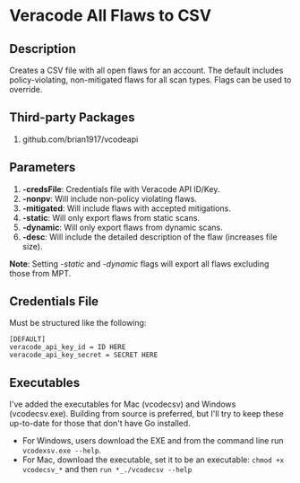 # Veracode All Flaws to CSV

## Description
Creates a CSV file with all open flaws for an account. The default includes policy-violating, non-mitigated flaws for all scan types. Flags can be used to override.

## Third-party Packages
1. github.com/brian1917/vcodeapi

## Parameters
1.  **-credsFile**: Credentials file with Veracode API ID/Key.
2. **-nonpv**: Will include non-policy violating flaws.
3. **-mitigated**: Will include flaws with accepted mitigations.
4. **-static**: Will only export flaws from static scans.
5. **-dynamic**: Will only export flaws from dynamic scans.
6. **-desc**: Will include the detailed description of the flaw (increases file size).

**Note**: Setting _-static_ and _-dynamic_ flags will export all flaws excluding those from MPT.

## Credentials File
Must be structured like the following:
```
[DEFAULT]
veracode_api_key_id = ID HERE
veracode_api_key_secret = SECRET HERE
```

## Executables
I've added the executables for Mac (vcodecsv) and Windows (vcodecsv.exe). Building from source is preferred, but I'll try to keep these up-to-date for those that don't have Go installed.
* For Windows, users download the EXE and from the command line run `vcodexsv.exe --help`.
* For Mac, download the executable, set it to be an executable: `chmod +x vcodecsv_*` and then `run *_./vcodecsv --help`